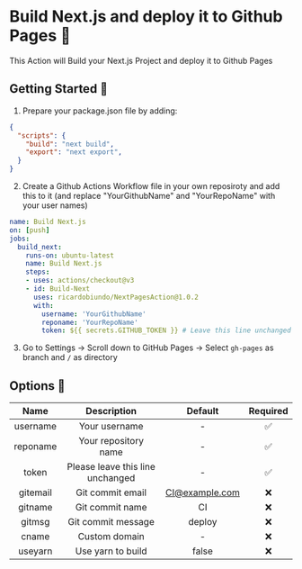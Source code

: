 # Build Next.js and deploy it to Github Pages 🚀
This Action will Build your Next.js Project and deploy it to Github Pages

## Getting Started 🎉

1. Prepare your package.json file by adding:
```json
{
  "scripts": {
    "build": "next build",
    "export": "next export",
  }
}
```

2. Create a Github Actions Workflow file in your own reposiroty and add this to it (and replace "YourGithubName" and "YourRepoName" with your user names)

```yml
name: Build Next.js
on: [push]
jobs:
  build_next:
    runs-on: ubuntu-latest
    name: Build Next.js
    steps:
    - uses: actions/checkout@v3
    - id: Build-Next
      uses: ricardobiundo/NextPagesAction@1.0.2
      with:
        username: 'YourGithubName'
        reponame: 'YourRepoName'
        token: ${{ secrets.GITHUB_TOKEN }} # Leave this line unchanged
```
3. Go to Settings -> Scroll down to GitHub Pages -> Select `gh-pages` as branch and `/` as directory 

## Options 🔧
|   Name   |            Description           |     Default    | Required |
|:--------:|:--------------------------------:|:--------------:|:--------:|
| username |           Your username          |        -       |     ✅    |
| reponame |       Your repository name       |        -       |     ✅    |
|   token  | Please leave this line unchanged |        -       |     ✅    |
| gitemail |         Git commit email         | CI@example.com |     ❌    |
|  gitname |          Git commit name         |       CI       |     ❌    |
|  gitmsg  |        Git commit message        |     deploy     |     ❌    |
|   cname  |           Custom domain          |        -       |     ❌    |
|  useyarn |         Use yarn to build        |      false     |     ❌    |
